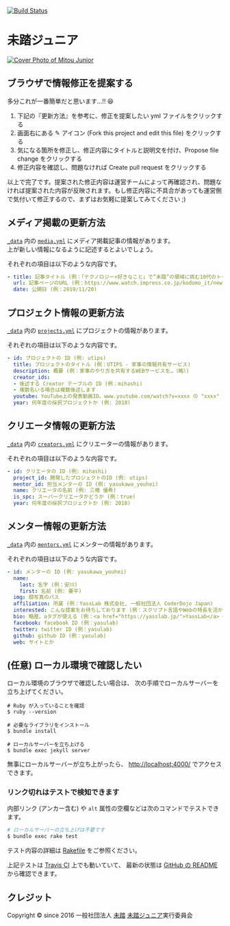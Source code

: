 [![Build Status](https://travis-ci.org/mitou/jr.mitou.org.svg?branch=master)](https://travis-ci.org/mitou/jr.mitou.org)

# 未踏ジュニア
[![Cover Photo of Mitou Junior](https://jr.mitou.org/assets/img/mitoujr_cover.png)](https://jr.mitou.org/)

## ブラウザで情報修正を提案する

多分これが一番簡単だと思います...!! 😆

1. 下記の『更新方法』を参考に、修正を提案したい yml ファイルをクリックする
2. 画面右にある ✎ アイコン (Fork this project and edit this file) をクリックする
3. 気になる箇所を修正し、修正内容にタイトルと説明文を付け、Propose file change をクリックする
4. 修正内容を確認し、問題なければ Create pull request をクリックする

以上で完了です。提案された修正内容は運営チームによって再確認され、問題なければ提案された内容が反映されます。もし修正内容に不具合があっても運営側で気付いて修正するので、まずはお気軽に提案してみてください ;)


## メディア掲載の更新方法
[`_data`](https://github.com/mitou/jr.mitou.org/tree/master/_data) 内の [`media.yml`](https://github.com/mitou/jr.mitou.org/blob/master/_data/media.yml) にメディア掲載記事の情報があります。  
上が新しい情報になるように記述するとよいでしょう。

それぞれの項目は以下のような内容です。
```yml
- title: 記事タイトル (例：「テクノロジー×好きなこと」で“未踏”の領域に挑む10代のトップクリエーターたち (こどもとIT))
  url: 記事ページのURL (例：https://www.watch.impress.co.jp/kodomo_it/news/1219499.html)
  date: 公開日 (例：2019/11/20)
```

## プロジェクト情報の更新方法
[`_data`](https://github.com/mitou/jr.mitou.org/tree/master/_data) 内の [`projects.yml`](https://github.com/mitou/jr.mitou.org/blob/master/_data/projects.yml) にプロジェクトの情報があります。

それぞれの項目は以下のような内容です。
```yml
- id: プロジェクトの ID (例: utips)
  title: プロジェクトのタイトル (例：UTIPS - 家事の情報共有サービス)
  description: 概要 (例：家事のやり方を共有するWEBサービスを…（略）)
  creator_ids:
  - 後述する Creator テーブルの ID (例：mihashi)
  - 複数名いる場合は複数後述します
  youtube: YouTube上の発表動画ID。www.youtube.com/watch?v=xxxx の "xxxx" 部分。(例: t8kpeE_sNB0)
  year: 何年度の採択プロジェクトか (例: 2018)
```

## クリエータ情報の更新方法
[`_data`](https://github.com/mitou/jr.mitou.org/tree/master/_data) 内の [`creators.yml`](https://github.com/mitou/jr.mitou.org/blob/master/_data/creators.yml) にクリエーターの情報があります。  

それぞれの項目は以下のような内容です。
```yml
- id: クリエータの ID (例: mihashi)
  project_id: 開発したプロジェクトのID (例: utips)
  mentor_id: 担当メンターの ID (例: yasukawa_youhei)
  name: クリエータの名前 (例: 三橋 優希)
  is_spc: スーパークリエータかどうか (例：true)
  year: 何年度の採択プロジェクトか (例: 2018)
```

## メンター情報の更新方法
[`_data`](https://github.com/mitou/jr.mitou.org/tree/master/_data) 内の [`mentors.yml`](https://github.com/mitou/jr.mitou.org/blob/master/_data/mentors.yml) にメンターの情報があります。 

それぞれの項目は以下のような内容です。
```yml
- id: メンターの ID (例: yasukawa_youhei)
  name:
    last: 名字 (例：安川)
    first: 名前 (例: 要平)
  img: 顔写真のパス
  affiliation: 所属 (例：YassLab 株式会社, 一般社団法人 CoderDojo Japan)
  interested: こんな提案をお待ちしております (例：スクリプト言語やWebの特長を活かした…（略）)
  bio: 略歴。aタグが使える (例：<a href="https://yasslab.jp/">YassLab</a> 代表取締役…（略）)
  facebook: facebook ID (例：yasulab)
  twitter: twitter ID (例：yasulab)
  github: github ID (例：yasulab)
  web: サイトとか
```

## (任意) ローカル環境で確認したい

ローカル環境のブラウザで確認したい場合は、
次の手順でローカルサーバーを立ち上げてください。

```
# Ruby が入っていることを確認
$ ruby --version

# 必要なライブラリをインストール
$ bundle install

# ローカルサーバーを立ち上げる
$ bundle exec jekyll server
```

無事にローカルサーバーが立ち上がったら、
[http://localhost:4000/](http://localhost:4000/) でアクセスできます。

### リンク切れはテストで検知できます

内部リンク (アンカー含む) や `alt` 属性の空欄などは次のコマンドでテストできます。

```bash
# ローカルサーバーの立ち上げは不要です
$ bundle exec rake test
```

テスト内容の詳細は [Rakefile](https://github.com/mitou/jr.mitou.org/blob/master/Rakefile) をご参照ください。

上記テストは [Travis CI](https://travis-ci.org/mitou/jr.mitou.org) 上でも動いていて、
最新の状態は [GitHub の README](https://github.com/mitou/jr.mitou.org#readme) から確認できます。


## クレジット

Copyright &copy; since 2016
一般社団法人 [未踏](https://www.mitou.org/)
[未踏ジュニア](https://jr.mitou.org/)実行委員会 

